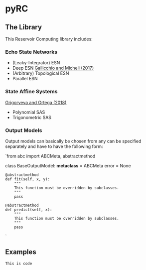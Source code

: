 # pyRC


## The Library
This Reservoir Computing library includes:

### Echo State Networks
- (Leaky-Integrator) ESN
- Deep ESN [Gallicchio and Micheli (2017)](https://arxiv.org/abs/1712.04323)
- (Arbitrary) Topological ESN
- Parallel ESN

### State Affine Systems

[Grigoryeva and Ortega (2018)](https://arxiv.org/pdf/1712.00754.pdf)
- Polynomial SAS
- Trigonometric SAS

### Output Models

Output models can basically be chosen from any can be specified separately and have to have the following form:

`from abc import ABCMeta, abstractmethod


class BaseOutputModel:
    __metaclass__ = ABCMeta
    error = None

    @abstractmethod
    def fit(self, x, y):
        """
        This function must be overridden by subclasses.
        """
        pass

    @abstractmethod
    def predict(self, x):
        """
        This function must be overridden by subclasses.
        """
        pass
`


## Examples

`This is code`


